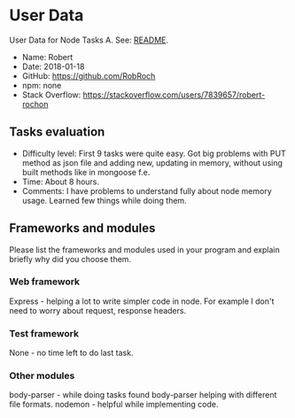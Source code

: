 User Data
=
User Data for Node Tasks A.
See: [README](README.md).

* Name: Robert
* Date: 2018-01-18
* GitHub: https://github.com/RobRoch
* npm: none
* Stack Overflow: https://stackoverflow.com/users/7839657/robert-rochon

Tasks evaluation
-
* Difficulty level: First 9 tasks were quite easy. Got big problems with PUT method as json file and adding new, updating in memory, without using built methods like in mongoose f.e.
* Time: About 8 hours.
* Comments: I have problems to understand fully about node memory usage. Learned few things while doing them.

Frameworks and modules
-
Please list the frameworks and modules used in your program
and explain briefly why did you choose them.

### Web framework
Express - helping a lot to write simpler code in node. For example I don't need to worry about request, response headers.

### Test framework
None - no time left to do last task.

### Other modules
body-parser - while doing tasks found body-parser helping with different file formats.
nodemon - helpful while implementing code.